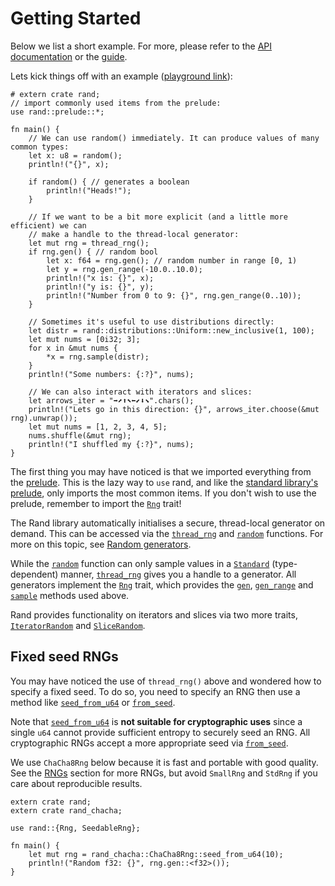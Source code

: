 # Getting Started

Below we list a short example. For more, please refer to the [API documentation]
or the [guide].

Lets kick things off with an example ([playground link](https://play.rust-lang.org/?version=stable&mode=debug&edition=2018&gist=42da531360c25cead2946f8c88c1eb50)):

```rust,editable
# extern crate rand;
// import commonly used items from the prelude:
use rand::prelude::*;

fn main() {
    // We can use random() immediately. It can produce values of many common types:
    let x: u8 = random();
    println!("{}", x);

    if random() { // generates a boolean
        println!("Heads!");
    }

    // If we want to be a bit more explicit (and a little more efficient) we can
    // make a handle to the thread-local generator:
    let mut rng = thread_rng();
    if rng.gen() { // random bool
        let x: f64 = rng.gen(); // random number in range [0, 1)
        let y = rng.gen_range(-10.0..10.0);
        println!("x is: {}", x);
        println!("y is: {}", y);
        println!("Number from 0 to 9: {}", rng.gen_range(0..10));
    }
    
    // Sometimes it's useful to use distributions directly:
    let distr = rand::distributions::Uniform::new_inclusive(1, 100);
    let mut nums = [0i32; 3];
    for x in &mut nums {
        *x = rng.sample(distr);
    }
    println!("Some numbers: {:?}", nums);
    
    // We can also interact with iterators and slices:
    let arrows_iter = "➡⬈⬆⬉⬅⬋⬇⬊".chars();
    println!("Lets go in this direction: {}", arrows_iter.choose(&mut rng).unwrap());
    let mut nums = [1, 2, 3, 4, 5];
    nums.shuffle(&mut rng);
    println!("I shuffled my {:?}", nums);
}
```

The first thing you may have noticed is that we imported everything from the
[prelude]. This is the lazy way to `use` rand, and like the
[standard library's prelude](https://doc.rust-lang.org/std/prelude/index.html),
only imports the most common items. If you don't wish to use the prelude,
remember to import the [`Rng`] trait!

The Rand library automatically initialises a secure, thread-local generator
on demand. This can be accessed via the [`thread_rng`] and [`random`] functions.
For more on this topic, see [Random generators](guide-gen.md).

While the [`random`] function can only sample values in a [`Standard`]
(type-dependent) manner, [`thread_rng`] gives you a handle to a generator.
All generators implement the [`Rng`] trait, which provides the [`gen`],
[`gen_range`] and [`sample`] methods used above.

Rand provides functionality on iterators and slices via two more traits,
[`IteratorRandom`] and [`SliceRandom`].

## Fixed seed RNGs

You may have noticed the use of `thread_rng()` above and wondered how to
specify a fixed seed. To do so, you need to specify an RNG then use a method
like [`seed_from_u64`] or [`from_seed`].

Note that [`seed_from_u64`] is **not suitable for cryptographic uses** since a
single `u64` cannot provide sufficient entropy to securely seed an RNG.
All cryptographic RNGs accept a more appropriate seed via [`from_seed`].

We use `ChaCha8Rng` below because it is fast and portable with good quality.
See the [RNGs] section for more RNGs, but avoid `SmallRng` and `StdRng` if you
care about reproducible results.

```rust,editable
extern crate rand;
extern crate rand_chacha;

use rand::{Rng, SeedableRng};

fn main() {
    let mut rng = rand_chacha::ChaCha8Rng::seed_from_u64(10);
    println!("Random f32: {}", rng.gen::<f32>());
}
```

[API documentation]: https://rust-random.github.io/rand/rand/index.html
[guide]: guide.md
[RNGs]: guide-rngs.md
[prelude]: https://rust-random.github.io/rand/rand/prelude/index.html
[`Rng`]: https://rust-random.github.io/rand/rand/trait.Rng.html
[`gen`]: https://rust-random.github.io/rand/rand/trait.Rng.html#method.gen
[`gen_range`]: https://rust-random.github.io/rand/rand/trait.Rng.html#method.gen_range
[`sample`]: https://rust-random.github.io/rand/rand/trait.Rng.html#method.sample
[`thread_rng`]: https://rust-random.github.io/rand/rand/fn.thread_rng.html
[`random`]: https://rust-random.github.io/rand/rand/fn.random.html
[`Standard`]: https://rust-random.github.io/rand/rand/distributions/struct.Standard.html
[`IteratorRandom`]: https://rust-random.github.io/rand/rand/seq/trait.IteratorRandom.html
[`SliceRandom`]: https://rust-random.github.io/rand/rand/seq/trait.SliceRandom.html
[`seed_from_u64`]: https://rust-random.github.io/rand/rand/trait.SeedableRng.html#method.seed_from_u64
[`from_seed`]: https://rust-random.github.io/rand/rand/trait.SeedableRng.html#tymethod.from_seed
